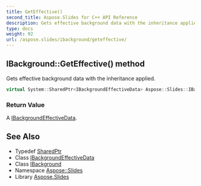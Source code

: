 ```yaml
---
title: GetEffective()
second_title: Aspose.Slides for C++ API Reference
description: Gets effective background data with the inheritance applied.
type: docs
weight: 92
url: /aspose.slides/ibackground/geteffective/
---
```

## IBackground::GetEffective() method


Gets effective background data with the inheritance applied.

```cpp
virtual System::SharedPtr<IBackgroundEffectiveData> Aspose::Slides::IBackground::GetEffective()=0
```


### Return Value

A [IBackgroundEffectiveData](../../ibackgroundeffectivedata/).

## See Also

* Typedef [SharedPtr](../../../system/sharedptr/)
* Class [IBackgroundEffectiveData](../../ibackgroundeffectivedata/)
* Class [IBackground](../)
* Namespace [Aspose::Slides](../../)
* Library [Aspose.Slides](../../../)